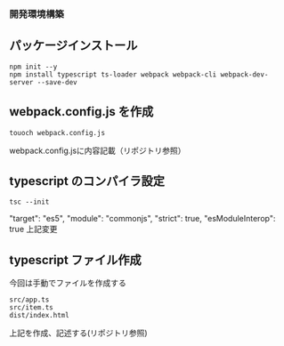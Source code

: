 ### 開発環境構築

## パッケージインストール
```
npm init --y
npm install typescript ts-loader webpack webpack-cli webpack-dev-server --save-dev
```

## webpack.config.js を作成
```
touoch webpack.config.js
```
webpack.config.jsに内容記載（リポジトリ参照）

## typescript のコンパイラ設定
```
tsc --init
```
"target": "es5",
"module": "commonjs",
"strict": true,
"esModuleInterop": true
上記変更

## typescript ファイル作成
今回は手動でファイルを作成する
```
src/app.ts
src/item.ts
dist/index.html
```
上記を作成、記述する(リポジトリ参照)
